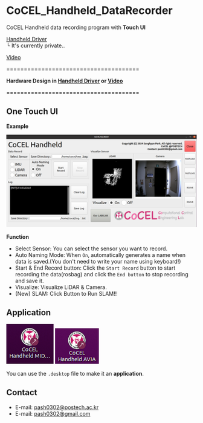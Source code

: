 # CoCEL_Handheld_DataRecorder
CoCEL Handheld data recording program with **Touch UI**  

[Handheld Driver](https://github.com/SanghyunPark01/CoCEL_Handheld_Driver)  
└ It's currently private..
  
[Video](https://www.youtube.com/watch?v=Me2jOfhErLY)
  
======================================  

**Hardware Design in [Handheld Driver](https://github.com/SanghyunPark01/CoCEL_Handheld_Driver) or [Video](https://www.youtube.com/watch?v=Me2jOfhErLY)**  
  
======================================  

## One Touch UI
**Example**
<p align="center"><img src="./img/ui_example_new.png" width="max"></p>

**Function**
- Select Sensor: You can select the sensor you want to record.  
- Auto Naming Mode: When `On`, automatically generates a name when data is saved.(You don't need to write your name using keyboard!)  
- Start & End Record button: Click the `Start Record` button to start recording the data(rosbag) and click the `End button` to stop recording and save it.  
- Visualize: Visualize LiDAR & Camera.  
- (New) SLAM: Click Button to Run SLAM!!

## Application

<p align="left">
    <img src="./img/application0.png" width="max">
    <img src="./img/application1.png" width="max">
</p>  

You can use the `.desktop` file to make it an **application**.

## Contact
- E-mail: pash0302@postech.ac.kr
- E-mail: pash0302@gmail.com
